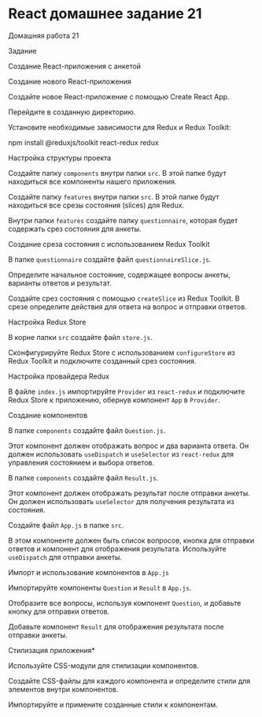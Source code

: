 # React домашнее задание 21

Домашняя работа 21

Задание

Создание React-приложения с анкетой

Создание нового React-приложения

Создайте новое React-приложение с помощью Create React App.

Перейдите в созданную директорию.

Установите необходимые зависимости для Redux и Redux Toolkit:

npm install @reduxjs/toolkit react-redux redux

Настройка структуры проекта

Создайте папку `components` внутри папки `src`. В этой папке будут находиться все компоненты нашего приложения.

Создайте папку `features` внутри папки `src`. В этой папке будут находиться все срезы состояния (slices) для Redux.

Внутри папки `features` создайте папку `questionnaire`, которая будет содержать срез состояния для анкеты.

Создание среза состояния с использованием Redux Toolkit

В папке `questionnaire` создайте файл `questionnaireSlice.js`.

Определите начальное состояние, содержащее вопросы анкеты, варианты ответов и результат.

Создайте срез состояния с помощью `createSlice` из Redux Toolkit. В срезе определите действия для ответа на вопрос и отправки ответов.

Настройка Redux Store

В корне папки `src` создайте файл `store.js`.

Сконфигурируйте Redux Store с использованием `configureStore` из Redux Toolkit и подключите созданный срез состояния.

Настройка провайдера Redux

В файле `index.js` импортируйте `Provider` из `react-redux` и подключите Redux Store к приложению, обернув компонент `App` в `Provider`.

Создание компонентов

В папке `components` создайте файл `Question.js`.

Этот компонент должен отображать вопрос и два варианта ответа. Он должен использовать `useDispatch` и `useSelector` из `react-redux` для управления состоянием и выбора ответов.

В папке `components` создайте файл `Result.js`.

Этот компонент должен отображать результат после отправки анкеты. Он должен использовать `useSelector` для получения результата из состояния.

Создайте файл `App.js` в папке `src`.

В этом компоненте должен быть список вопросов, кнопка для отправки ответов и компонент для отображения результата. Используйте `useDispatch` для отправки анкеты.

Импорт и использование компонентов в `App.js`

Импортируйте компоненты `Question` и `Result` в `App.js`.

Отобразите все вопросы, используя компонент `Question`, и добавьте кнопку для отправки ответов.

Добавьте компонент `Result` для отображения результата после отправки анкеты.

Стилизация приложения\*

Используйте CSS-модули для стилизации компонентов.

Создайте CSS-файлы для каждого компонента и определите стили для элементов внутри компонентов.

Импортируйте и примените созданные стили к компонентам.
